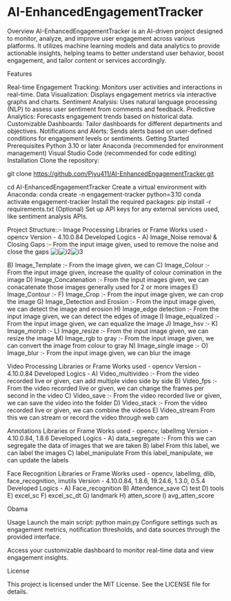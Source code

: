 # AI-EnhancedEngagementTracker
Overview
AI-EnhancedEngagementTracker is an AI-driven project designed to monitor, analyze, and improve user engagement across various platforms. It utilizes machine learning models and data analytics to provide actionable insights, helping teams to better understand user behavior, boost engagement, and tailor content or services accordingly.

Features

Real-time Engagement Tracking: Monitors user activities and interactions in real-time.
Data Visualization: Displays engagement metrics via interactive graphs and charts.
Sentiment Analysis: Uses natural language processing (NLP) to assess user sentiment from comments and feedback.
Predictive Analytics: Forecasts engagement trends based on historical data.
Customizable Dashboards: Tailor dashboards for different departments and objectives.
Notifications and Alerts: Sends alerts based on user-defined conditions for engagement levels or sentiments.
Getting Started
Prerequisites
Python 3.10 or later
Anaconda (recommended for environment management)
Visual Studio Code (recommended for code editing)
Installation
Clone the repository:

git clone https://github.com/Piyu411/AI-EnhancedEngagementTracker.git

cd AI-EnhancedEngagementTracker
Create a virtual environment with Anaconda:
conda create -n engagement-tracker python=3.10
conda activate engagement-tracker
Install the required packages:
pip install -r requirements.txt
(Optional) Set up API keys for any external services used, like sentiment analysis APIs.


Project Structure::-
Image Processing Libraries or Frame Works used - opencv Version - 4.10.0.84 Developed Logics -
A) Image_Noise removal & Closing Gaps :- From the input image given, used to remove the noise and close the gaps 
![i](https://github.com/user-attachments/assets/c678c6f1-b3f8-401e-b1fd-da2f5e79a4fb)![i2](https://github.com/user-attachments/assets/3ba2e7a8-8ad1-45c7-a3a2-5d7e89f1a5d3)![i3](https://github.com/user-attachments/assets/53c67a48-ab6c-48e9-a35d-8d59a3187475)

B) Image_Template :- From the image given, we can 
C) Image_Colour :- From the input image given, increase the quality of colour comination in the image 
D) Image_Concatenation :- From the input images given, we can conacatenate those images generally used for 2 or more images
E) Image_Contour :-
F) Image_Crop :- From the input image given, we can crop the image 
G) Image_Detection and Erosion :- From the input image given, we can detect the image and erosion 
H) Image_edge detection :- From the input image given, we can detect the edges of image 
I) Image_equalized :- From the input image given, we can equalize the image 
J) Image_hsv :-
K) Image_morph :-
L) Image_resize :- From the input image given, we can resize the image 
M) Image_rgb to gray :- From the input image given, we can convert the image from colour to gray 
N) Image_single image :-
O) Image_blur :- From the input image given, we can blur the image

Video Processing Libraries or Frame Works used - opencv Version - 4.10.0.84 Developed Logics - 
A) Video_multivideo :- From the video recorded live or given, can add multiple video side by side 
B) Video_fps :- From the video recorded live or given, we can change the frames per second in the video 
C) Video_save :- From the video recorded live or given, we can save the video into the folder 
D) Video_stack :- From the video recorded live or given, we can combine the videos 
E) Video_stream From this we can stream or record the video through web cam
 
Annotations Libraries or Frame Works used - opencv, labelImg Version - 4.10.0.84, 1.8.6 Developed Logics - 
A) data_segregate :- From this we can segregate the data of images that we are taken 
B) label From this label, we can label the images 
C) label_manipulate From this label_manipulate, we can update the labels

Face Recognition Libraries or Frame Works used - opencv, labelImg, dlib, face_recognition, imutils Version - 4.10.0.84, 1.8.6, 19.24.6, 1.3.0, 0.5.4 Developed Logics - 
A) Face_recognition 
B) Attendence_save 
C) test 
D) tools 
E) excel_sc 
F) excel_sc_dt 
G) landmark 
H) atten_score 
I) avg_atten_score

Obama

Usage
Launch the main script:
python main.py
Configure settings such as engagement metrics, notification thresholds, and data sources through the provided interface.

Access your customizable dashboard to monitor real-time data and view engagement insights.

License

This project is licensed under the MIT License. See the LICENSE file for details.
